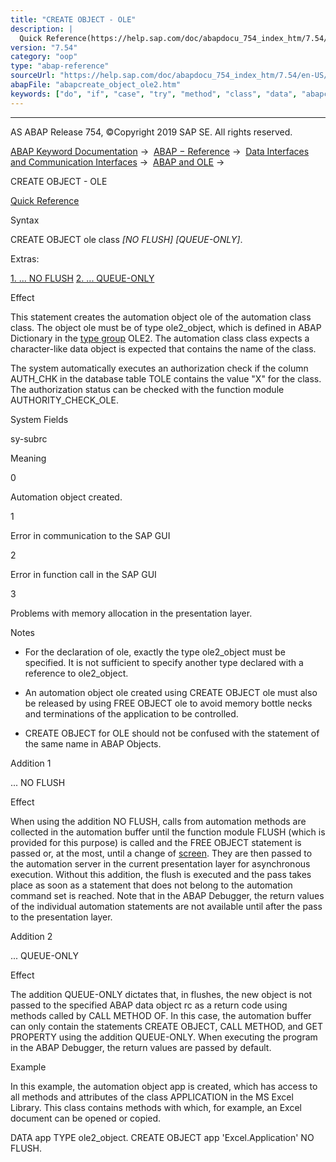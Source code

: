```yaml
---
title: "CREATE OBJECT - OLE"
description: |
  Quick Reference(https://help.sap.com/doc/abapdocu_754_index_htm/7.54/en-US/abapcreate_object_ole_shortref.htm) Syntax CREATE OBJECT ole class NO FLUSH QUEUE-ONLY. Extras: 1. ... NO FLUSH(#!ABAP_ADDITION_1@1@) 2. ... QUEUE-ONLY(#!ABAP_ADDITION_2@2@) Effect This statement creat
version: "7.54"
category: "oop"
type: "abap-reference"
sourceUrl: "https://help.sap.com/doc/abapdocu_754_index_htm/7.54/en-US/abapcreate_object_ole2.htm"
abapFile: "abapcreate_object_ole2.htm"
keywords: ["do", "if", "case", "try", "method", "class", "data", "abapcreate", "object", "ole2"]
---
```


* * *

AS ABAP Release 754, ©Copyright 2019 SAP SE. All rights reserved.

[ABAP Keyword Documentation](https://help.sap.com/doc/abapdocu_754_index_htm/7.54/en-US/abenabap.htm) →  [ABAP − Reference](https://help.sap.com/doc/abapdocu_754_index_htm/7.54/en-US/abenabap_reference.htm) →  [Data Interfaces and Communication Interfaces](https://help.sap.com/doc/abapdocu_754_index_htm/7.54/en-US/abenabap_data_communication.htm) →  [ABAP and OLE](https://help.sap.com/doc/abapdocu_754_index_htm/7.54/en-US/abenole2.htm) → 

CREATE OBJECT - OLE

[Quick Reference](https://help.sap.com/doc/abapdocu_754_index_htm/7.54/en-US/abapcreate_object_ole_shortref.htm)

Syntax

CREATE OBJECT ole class *\[*NO FLUSH*\]* *\[*QUEUE-ONLY*\]*.

Extras:

[1\. ... NO FLUSH](#!ABAP_ADDITION_1@1@)
[2\. ... QUEUE-ONLY](#!ABAP_ADDITION_2@2@)

Effect

This statement creates the automation object ole of the automation class class. The object ole must be of type ole2\_object, which is defined in ABAP Dictionary in the [type group](https://help.sap.com/doc/abapdocu_754_index_htm/7.54/en-US/abentype_group_1_glosry.htm "Glossary Entry") OLE2. The automation class class expects a character-like data object is expected that contains the name of the class.

The system automatically executes an authorization check if the column AUTH\_CHK in the database table TOLE contains the value "X" for the class. The authorization status can be checked with the function module AUTHORITY\_CHECK\_OLE.

System Fields

sy-subrc

Meaning

0

Automation object created.

1

Error in communication to the SAP GUI

2

Error in function call in the SAP GUI

3

Problems with memory allocation in the presentation layer.

Notes

-   For the declaration of ole, exactly the type ole2\_object must be specified. It is not sufficient to specify another type declared with a reference to ole2\_object.
    
-   An automation object ole created using CREATE OBJECT ole must also be released by using FREE OBJECT ole to avoid memory bottle necks and terminations of the application to be controlled.
    
-   CREATE OBJECT for OLE should not be confused with the statement of the same name in ABAP Objects.
    

Addition 1

... NO FLUSH

Effect

When using the addition NO FLUSH, calls from automation methods are collected in the automation buffer until the function module FLUSH (which is provided for this purpose) is called and the FREE OBJECT statement is passed or, at the most, until a change of [screen](https://help.sap.com/doc/abapdocu_754_index_htm/7.54/en-US/abenscreen_glosry.htm "Glossary Entry"). They are then passed to the automation server in the current presentation layer for asynchronous execution. Without this addition, the flush is executed and the pass takes place as soon as a statement that does not belong to the automation command set is reached. Note that in the ABAP Debugger, the return values of the individual automation statements are not available until after the pass to the presentation layer.

Addition 2

... QUEUE-ONLY

Effect

The addition QUEUE-ONLY dictates that, in flushes, the new object is not passed to the specified ABAP data object rc as a return code using methods called by CALL METHOD OF. In this case, the automation buffer can only contain the statements CREATE OBJECT, CALL METHOD, and GET PROPERTY using the addition QUEUE-ONLY. When executing the program in the ABAP Debugger, the return values are passed by default.

Example

In this example, the automation object app is created, which has access to all methods and attributes of the class APPLICATION in the MS Excel Library. This class contains methods with which, for example, an Excel document can be opened or copied.

DATA app TYPE ole2\_object.
CREATE OBJECT app 'Excel.Application' NO FLUSH.